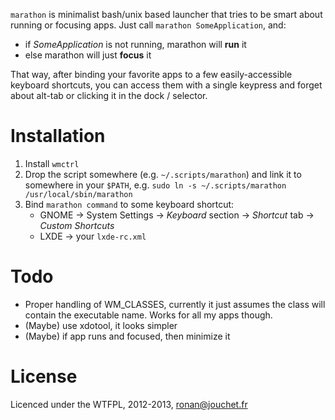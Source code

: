 
`marathon` is minimalist bash/unix based launcher that tries to be smart about running or focusing apps. Just call `marathon SomeApplication`, and:

* if *SomeApplication* is not running, marathon will **run** it
* else marathon will just **focus** it

That way, after binding your favorite apps to a few easily-accessible keyboard shortcuts, you can access them with a single keypress and forget about alt-tab or clicking it in the dock / selector.

Installation
============

1. Install `wmctrl`
2. Drop the script somewhere (e.g. `~/.scripts/marathon`) and link it to somewhere in your `$PATH`, e.g. `sudo ln -s ~/.scripts/marathon /usr/local/sbin/marathon`
3. Bind `marathon command` to some keyboard shortcut:
    * GNOME → System Settings → *Keyboard* section → *Shortcut* tab → *Custom Shortcuts*
    * LXDE → your `lxde-rc.xml`

Todo
====

* Proper handling of WM_CLASSES, currently it just assumes the class will contain the executable name. Works for all my apps though.
* (Maybe) use xdotool, it looks simpler
* (Maybe) if app runs and focused, then minimize it

License
=======
Licenced under the WTFPL, 2012-2013, [ronan@jouchet.fr](mailto:ronan@jouchet.fr)